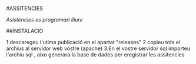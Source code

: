 #ASSITENCIES

*Asistencies es programari lliure*

##INSTALACIO


1.descaregeu l'utima publicació en el apartat "releases"
2.copieu tots el archius al servidor web vostre (apache)
3.En el vostre servidor sql importeu l'archiu sql , aixo generara la base de dades per eregistrar les assitencies